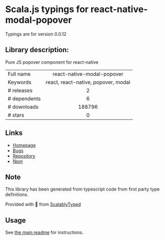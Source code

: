 
# Scala.js typings for react-native-modal-popover

Typings are for version 0.0.12

## Library description:
Pure JS popover component for react-native

|                    |                 |
| ------------------ | :-------------: |
| Full name          | react-native-modal-popover |
| Keywords           | react, react-native, popover, modal |
| # releases         | 2 |
| # dependents       | 6 |
| # downloads        | 188796 |
| # stars            | 0 |

## Links
- [Homepage](https://github.com/doomsower/react-native-modal-popover#readme)
- [Bugs](https://github.com/doomsower/react-native-modal-popover/issues)
- [Repository](https://github.com/doomsower/react-native-modal-popover)
- [Npm](https://www.npmjs.com/package/react-native-modal-popover)
    


## Note
This library has been generated from typescript code from first party type definitions.

Provided with :purple_heart: from [ScalablyTyped](https://github.com/oyvindberg/ScalablyTyped)

## Usage
See [the main readme](../../readme.md) for instructions.


